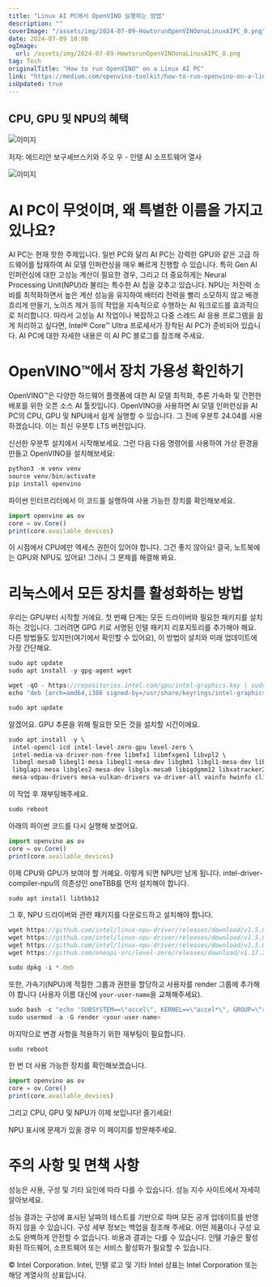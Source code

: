 ```yaml
---
title: "Linux AI PC에서 OpenVINO 실행하는 방법"
description: ""
coverImage: "/assets/img/2024-07-09-HowtorunOpenVINOonaLinuxAIPC_0.png"
date: 2024-07-09 10:00
ogImage: 
  url: /assets/img/2024-07-09-HowtorunOpenVINOonaLinuxAIPC_0.png
tag: Tech
originalTitle: "How to run OpenVINO™ on a Linux AI PC"
link: "https://medium.com/openvino-toolkit/how-to-run-openvino-on-a-linux-ai-pc-52083ce14a98"
isUpdated: true
---
```






## CPU, GPU 및 NPU의 혜택

![이미지](/assets/img/2024-07-09-HowtorunOpenVINOonaLinuxAIPC_0.png)

저자: 에드리안 보구셰브스키와 주오 우 - 인텔 AI 소프트웨어 열사

![이미지](/assets/img/2024-07-09-HowtorunOpenVINOonaLinuxAIPC_1.png)

<div class="content-ad"></div>

# AI PC이 무엇이며, 왜 특별한 이름을 가지고 있나요?

AI PC는 현재 핫한 주제입니다. 일반 PC와 달리 AI PC는 강력한 GPU와 같은 고급 하드웨어를 탑재하여 AI 모델 인퍼런싱을 매우 빠르게 진행할 수 있습니다. 특히 Gen AI 인퍼런싱에 대한 고성능 계산이 필요한 경우, 그리고 더 중요하게는 Neural Processing Unit(NPU)라 불리는 특수한 AI 칩을 갖추고 있습니다. NPU는 저전력 소비를 최적화하면서 높은 계산 성능을 유지하여 배터리 전력을 빨리 소모하지 않고 배경 흐리게 만들기, 노이즈 제거 등의 작업을 지속적으로 수행하는 AI 워크로드를 효과적으로 처리합니다. 따라서 고성능 AI 작업이나 복잡하고 다중 스레드 AI 응용 프로그램을 쉽게 처리하고 싶다면, Intel® Core™ Ultra 프로세서가 장착된 AI PC가 준비되어 있습니다. AI PC에 대한 자세한 내용은 이 AI PC 블로그를 참조해 주세요.

# OpenVINO™에서 장치 가용성 확인하기

OpenVINO™은 다양한 하드웨어 플랫폼에 대한 AI 모델 최적화, 추론 가속화 및 간편한 배포를 위한 오픈 소스 AI 툴킷입니다. OpenVINO을 사용하면 AI 모델 인퍼런싱을 AI PC의 CPU, GPU 및 NPU에서 쉽게 실행할 수 있습니다. 그 전에 우분투 24.04를 사용하겠습니다. 이는 최신 우분투 LTS 버전입니다.

<div class="content-ad"></div>

신선한 우분투 설치에서 시작해보세요. 그런 다음 다음 명령어를 사용하여 가상 환경을 만들고 OpenVINO을 설치해보세요:

```js
python3 -m venv venv
source venv/bin/activate
pip install openvino
```

파이썬 인터프리터에서 이 코드를 실행하여 사용 가능한 장치를 확인해보세요.

```js
import openvino as ov
core = ov.Core()
print(core.available_devices)
```

<div class="content-ad"></div>

이 시점에서 CPU에만 액세스 권한이 있어야 합니다. 그건 좋지 않아요! 결국, 노트북에는 GPU와 NPU도 있어요! 그러니 그 문제를 해결해 봐요.

# 리눅스에서 모든 장치를 활성화하는 방법

우리는 GPU부터 시작할 거에요. 첫 번째 단계는 모든 드라이버와 필요한 패키지를 설치하는 것입니다. 그러려면 GPG 키로 서명된 인텔 패키지 리포지토리를 추가해야 해요. 다른 방법들도 있지만(여기에서 확인할 수 있어요), 이 방법이 설치와 미래 업데이트에 가장 간단해요.

```js
sudo apt update
sudo apt install -y gpg-agent wget

wget -qO - https://repositories.intel.com/gpu/intel-graphics.key | sudo gpg - yes - dearmor - output /usr/share/keyrings/intel-graphics.gpg
echo "deb [arch=amd64,i386 signed-by=/usr/share/keyrings/intel-graphics.gpg] https://repositories.intel.com/gpu/ubuntu jammy client" | sudo tee /etc/apt/sources.list.d/intel-gpu-jammy.list

sudo apt update
```

<div class="content-ad"></div>

알겠어요. GPU 추론을 위해 필요한 모든 것을 설치할 시간이에요.

```js
sudo apt install -y \
 intel-opencl-icd intel-level-zero-gpu level-zero \
 intel-media-va-driver-non-free libmfx1 libmfxgen1 libvpl2 \
 libegl-mesa0 libegl1-mesa libegl1-mesa-dev libgbm1 libgl1-mesa-dev libgl1-mesa-dri \
 libglapi-mesa libgles2-mesa-dev libglx-mesa0 libigdgmm12 libxatracker2 mesa-va-drivers \
 mesa-vdpau-drivers mesa-vulkan-drivers va-driver-all vainfo hwinfo clinfo
```

이 작업 후 재부팅해주세요.

```js
sudo reboot
```

<div class="content-ad"></div>

아래의 파이썬 코드를 다시 실행해 보겠어요.

```js
import openvino as ov
core = ov.Core()
print(core.available_devices)
```

이제 CPU와 GPU가 보여야 할 거예요. 이렇게 되면 NPU만 남게 됩니다. intel-driver-compiler-npu의 의존성인 oneTBB를 먼저 설치해야 합니다.

```js
sudo apt install libtbb12
```

<div class="content-ad"></div>

그 후, NPU 드라이버와 관련 패키지를 다운로드하고 설치해야 합니다.

```js
wget https://github.com/intel/linux-npu-driver/releases/download/v1.5.0/intel-driver-compiler-npu_1.5.0.20240619-9582784383_ubuntu22.04_amd64.deb
wget https://github.com/intel/linux-npu-driver/releases/download/v1.5.0/intel-fw-npu_1.5.0.20240619-9582784383_ubuntu22.04_amd64.deb
wget https://github.com/intel/linux-npu-driver/releases/download/v1.5.0/intel-level-zero-npu_1.5.0.20240619-9582784383_ubuntu22.04_amd64.deb
wget https://github.com/oneapi-src/level-zero/releases/download/v1.17.2/level-zero_1.17.2+u22.04_amd64.deb

sudo dpkg -i *.deb
```

또한, 가속기(NPU)에 적절한 그룹과 권한을 할당하고 사용자를 render 그룹에 추가해야 합니다 (사용자 이름 대신에 `your-user-name`을 교체해주세요).

```js
sudo bash -c "echo 'SUBSYSTEM==\"accel\", KERNEL==\"accel*\", GROUP=\"render\", MODE=\"0660\"' > /etc/udev/rules.d/10-intel-vpu.rules"
sudo usermod -a -G render <your-user-name>
```

<div class="content-ad"></div>

마지막으로 변경 사항을 적용하기 위한 재부팅이 필요합니다. 

```js
sudo reboot
```

한 번 더 사용 가능한 장치를 확인해보겠습니다.

```js
import openvino as ov
core = ov.Core()
print(core.available_devices)
```

<div class="content-ad"></div>

그리고 CPU, GPU 및 NPU가 이제 보입니다! 즐기세요!

NPU 표시에 문제가 있을 경우 이 페이지를 방문해주세요.

# 주의 사항 및 면책 사항

성능은 사용, 구성 및 기타 요인에 따라 다를 수 있습니다. 성능 지수 사이트에서 자세히 알아보세요.

<div class="content-ad"></div>

성능 결과는 구성에 표시된 날짜의 테스트를 기반으로 하며 모든 공개 업데이트를 반영하지 않을 수 있습니다. 구성 세부 정보는 백업을 참조해 주세요. 어떤 제품이나 구성 요소도 완벽하게 안전할 수 없습니다. 비용과 결과는 다를 수 있습니다. 인텔 기술은 활성화된 하드웨어, 소프트웨어 또는 서비스 활성화가 필요할 수 있습니다.

© Intel Corporation. Intel, 인텔 로고 및 기타 Intel 상표는 Intel Corporation 또는 해당 계열사의 상표입니다.